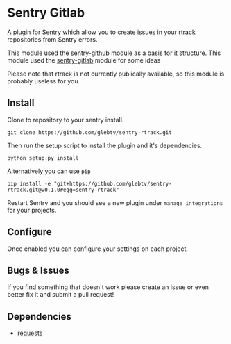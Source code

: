Sentry Gitlab
=============

A plugin for Sentry which allow you to create issues in your rtrack repositories from Sentry errors.

This module used the [sentry-github](https://github.com/getsentry/sentry-github) module as a basis for it structure.
This module used the [sentry-gitlab](https://github.com/ajcrowe/sentry-gitlab) module for some ideas

Please note that rtrack is not currently publically available, so this module is probably useless for you.

Install
-------

Clone to repository to your sentry install. 

    git clone https://github.com/glebtv/sentry-rtrack.git

Then run the setup script to install the plugin and it's dependencies.

    python setup.py install

Alternatively you can use `pip`

    pip install -e "git+https://github.com/glebtv/sentry-rtrack.git@v0.1.0#egg=sentry-rtrack"

Restart Sentry and you should see a new plugin under `manage integrations` for your projects.

Configure
---------

Once enabled you can configure your settings on each project.

Bugs & Issues
-------------

If you find something that doesn't work please create an issue or even better fix it and submit a pull request!

Dependencies
------------

* [requests](http://www.python-requests.org)

